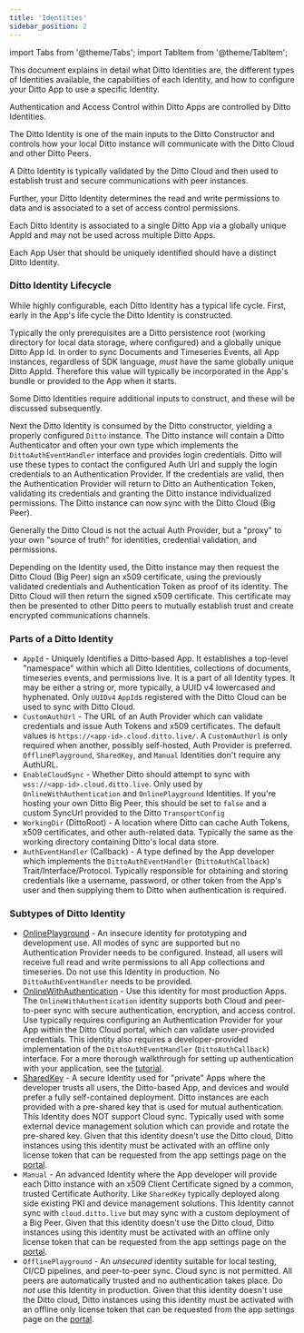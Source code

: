 ```yaml
---
title: 'Identities'
sidebar_position: 2
---
```


import Tabs from '@theme/Tabs';
import TabItem from '@theme/TabItem';

This document explains in detail what Ditto Identities are, the different types of Identities available, the capabilities of each Identity, and how to configure your Ditto App to use a specific Identity.

Authentication and Access Control within Ditto Apps are controlled by Ditto Identities.

The Ditto Identity is one of the main inputs to the Ditto Constructor and controls how your local Ditto instance will communicate with the Ditto Cloud and other Ditto Peers.

A Ditto Identity is typically validated by the Ditto Cloud and then used to establish trust and secure communications with peer instances.

Further, your Ditto Identity determines the read and write permissions to data and is associated to a set of access control permissions.

Each Ditto Identity is associated to a single Ditto App via a globally unique AppId and may not be used across multiple Ditto Apps.

Each App User that should be uniquely identified should have a distinct Ditto Identity.


### Ditto Identity Lifecycle

While highly configurable, each Ditto Identity has a typical life cycle. First, early in the App's life cycle the Ditto Identity is constructed.

Typically the only prerequisites are a Ditto persistence root (working directory for local data storage, where configured) and a globally unique Ditto App Id. In order to sync Documents and Timeseries Events, all App instances, regardless of SDK language, *must* have the same globally unique Ditto AppId. Therefore this value will typically be incorporated in the App's bundle or provided to the App when it starts.

Some Ditto Identities require additional inputs to construct, and these will be discussed subsequently.

Next the Ditto Identity is consumed by the Ditto constructor, yielding a properly configured `Ditto` instance. The Ditto instance will contain a Ditto Authenticator and often your own type which implements the `DittoAuthEventHandler` interface and provides login credentials. Ditto will use these types to contact the configured Auth Url and supply the login credentials to an Authentication Provider. If the credentials are valid, then the Authentication Provider will return to Ditto an Authentication Token, validating its credentials and granting the Ditto instance individualized permissions. The Ditto instance can now sync with the Ditto Cloud (Big Peer).

Generally the Ditto Cloud is not the actual Auth Provider, but a "proxy" to your own "source of truth" for identities, credential validation, and permissions.

Depending on the Identity used, the Ditto instance may then request the Ditto Cloud (Big Peer) sign an x509 certificate, using the previously validated credentials and Authentication Token as proof of its identity. The Ditto Cloud will then return the signed x509 certificate. This certificate may then be presented to other Ditto peers to mutually establish trust and create encrypted communications channels.

### Parts of a Ditto Identity

* `AppId` - Uniquely Identifies a Ditto-based App. It establishes a top-level "namespace" within which all Ditto Identities, collections of documents, timeseries events, and permissions live. It is a part of all Identity types. It may be either a string or, more typically, a UUID v4 lowercased and hyphenated. Only `UUIDv4` `AppId`s registered with the Ditto Cloud can be used to sync with Ditto Cloud.
* `CustomAuthUrl` - The URL of an Auth Provider which can validate credentials and issue Auth Tokens and x509 certificates. The default values is `https://<app-id>.cloud.ditto.live/`. A `CustomAuthUrl` is only required when another, possibly self-hosted, Auth Provider is preferred. `OfflinePlayground`, `SharedKey`, and `Manual` Identities don't require any AuthURL.
* `EnableCloudSync` - Whether Ditto should attempt to sync with `wss://<app-id>.cloud.ditto.live`. Only used by `OnlineWithAuthentication` and `OnlinePlayground` Identities. If you're hosting your own Ditto Big Peer, this should be set to `false` and a custom SyncUrl provided to the Ditto `TransportConfig`
* `WorkingDir` (DittoRoot) - A location where Ditto can cache Auth Tokens, x509 certificates, and other auth-related data. Typically the same as the working directory containing Ditto's local data store.
* `AuthEventHandler` (Callback) - A type defined by the App developer which implements the `DittoAuthEventHandler` (`DittoAuthCallback`) Trait/Interface/Protocol. Typically responsible for obtaining and storing credentials like a username, password, or other token from the App's user and then supplying them to Ditto when authentication is required.

### Subtypes of Ditto Identity

* [OnlinePlayground](/concepts/online-playground) - An insecure identity for prototyping and development use. All modes of sync are supported but no Authentication Provider needs to be configured. Instead, all users will receive full read and write permissions to all App collections and timeseries. Do not use this Identity in production. No `DittoAuthEventHandler` needs to be provided.
* [OnlineWithAuthentication](/security/online-with-authentication/overview) - Use this identity for most production Apps. The `OnlineWithAuthentication` identity supports both Cloud and peer-to-peer sync with secure authentication, encryption, and access control. Use typically requires configuring an Authentication Provider for your App within the Ditto Cloud portal, which can validate user-provided credentials. This identity also requires a developer-provided implementation of the `DittoAuthEventHandler` (`DittoAuthCallback`) interface. For a more thorough walkthrough for setting up authentication with your application, see the [tutorial](/tutorials/authentication/intro).  
* [SharedKey](/security/certificate-security) - A secure Identity used for "private" Apps where the developer trusts all users, the Ditto-based App, and devices and would prefer a fully self-contained deployment. Ditto instances are each provided with a pre-shared key that is used for mutual authentication. This Identity does NOT support Cloud sync. Typically used with some external device management solution which can provide and rotate the pre-shared key. Given that this identity doesn't use the Ditto cloud, Ditto instances using this identity must be activated with an offline only license token that can be requested from the app settings page on the [portal](https://portal.ditto.live).
* `Manual` - An advanced Identity where the App developer will provide each Ditto instance with an x509 Client Certificate signed by a common, trusted Certificate Authority. Like `SharedKey` typically deployed along side existing PKI and device management solutions. This Identity cannot sync with `cloud.ditto.live` but may sync with a custom deployment of a Big Peer. Given that this identity doesn't use the Ditto cloud, Ditto instances using this identity must be activated with an offline only license token that can be requested from the app settings page on the [portal](https://portal.ditto.live).
* `OfflinePlayground` - An *unsecured* identity suitable for local testing, CI/CD pipelines, and peer-to-peer sync. Cloud sync is not permitted. All peers are automatically trusted and no authentication takes place. Do *not* use this Identity in production. Given that this identity doesn't use the Ditto cloud, Ditto instances using this identity must be activated with an offline only license token that can be requested from the app settings page on the [portal](https://portal.ditto.live).

